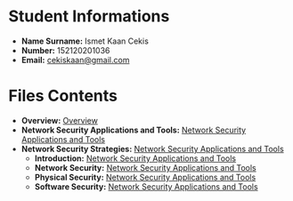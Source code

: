 # Student Informations
- **Name Surname:** Ismet Kaan Cekis
- **Number:** 152120201036
- **Email:** cekiskaan@gmail.com
# Files Contents
- **Overview:** [Overview](./NetSec/docs/index.md)
- **Network Security Applications and Tools:** [Network Security Applications and Tools](./NetSec/docs/NetworkSecurityAppsAndTools/net_sec_apps_and_tools.md)
- **Network Security Strategies:** [Network Security Applications and Tools](./NetSec/docs/NetworkSecurityStrategies/)
  - **Introduction:** [Network Security Applications and Tools](./NetSec/docs/NetworkSecurityStrategies/introduction.md)
  - **Network Security:** [Network Security Applications and Tools](./NetSec/docs/NetworkSecurityStrategies/network_security.md)
  - **Physical Security:** [Network Security Applications and Tools](./NetSec/docs/NetworkSecurityStrategies/physical_security.md)
  - **Software Security:** [Network Security Applications and Tools](./NetSec/docs/NetworkSecurityStrategies/software_security.md)
